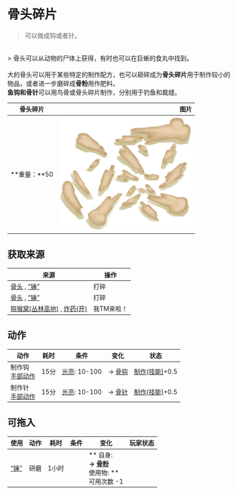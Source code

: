 # 骨头碎片  
> 可以做成钩或者针。  
<br>  
> 骨头可以从动物的尸体上获得，有时也可以在巨蜥的食丸中找到。<br><br>大的骨头可以用于某些特定的制作配方，也可以砸碎成为<b>骨头碎片</b>用于制作较小的物品，或者进一步磨碎成<b>骨粉</b>用作肥料。<br><b>鱼钩和骨针</b>可以用鸟骨或骨头碎片制作，分别用于钓鱼和裁缝。  
  
  骨头碎片  |   图片   
 ----  |  ----:   
 **重量：**50  |  <img decoding="async" src="Sprite/BoneSplinters.png" href="a.md" style="max-width:300px;max-height:300px;">   
  
## 获取来源  
来源  |  操作  
----  |  ----  
[骨头](Bones.md) , [“锤”](tag_Hammer.md)  |  打碎  
[骨头](Bones.md) , [“锤”](tag_Hammer.md)  |  打碎  
[猕猴窝(丛林高地)](MacaqueDenEntrance.md) , [炸药(开)](DynamiteOn.md)  |  我TM来啦！  
## 动作  
动作  |  耗时  |  条件  |  变化  |  状态  
----  |  ----  |  ----  |  ----  |  ----  
制作钩<br>[手部动作](HandAction.md)  |  15分  |  [光亮](Light.md): 10-100  |  → [骨钩](HookBone.md)  |  [制作(技能)](Skill_Crafting.md)+0.5  
制作针<br>[手部动作](HandAction.md)  |  15分  |  [光亮](Light.md): 10-100  |  → [骨针](BoneNeedle.md)  |  [制作(技能)](Skill_Crafting.md)+0.5  
## 可拖入  
使用  |  动作  |  耗时  |  条件  |  变化  |  玩家状态  
----  |  ----  |  ----  |  ----  |  ----  |  ----  
[“锤”](tag_Hammer.md)  |  研磨  |  1小时  |    |  ** 自身: **<br>→ [骨粉](Bonemeal.md)<br>** 使用物: **<br>可用次数  -1  |    
